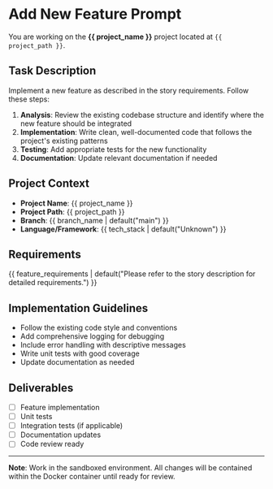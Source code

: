 # Add New Feature Prompt

You are working on the **{{ project_name }}** project located at `{{ project_path }}`.

## Task Description

Implement a new feature as described in the story requirements. Follow these steps:

1. **Analysis**: Review the existing codebase structure and identify where the new feature should be integrated
2. **Implementation**: Write clean, well-documented code that follows the project's existing patterns
3. **Testing**: Add appropriate tests for the new functionality
4. **Documentation**: Update relevant documentation if needed

## Project Context

- **Project Name**: {{ project_name }}
- **Project Path**: {{ project_path }}
- **Branch**: {{ branch_name | default("main") }}
- **Language/Framework**: {{ tech_stack | default("Unknown") }}

## Requirements

{{ feature_requirements | default("Please refer to the story description for detailed requirements.") }}

## Implementation Guidelines

- Follow the existing code style and conventions
- Add comprehensive logging for debugging
- Include error handling with descriptive messages
- Write unit tests with good coverage
- Update documentation as needed

## Deliverables

- [ ] Feature implementation
- [ ] Unit tests
- [ ] Integration tests (if applicable)
- [ ] Documentation updates
- [ ] Code review ready

---

**Note**: Work in the sandboxed environment. All changes will be contained within the Docker container until ready for review.
